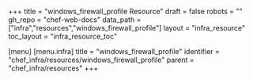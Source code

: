 +++
title = "windows_firewall_profile Resource"
draft = false
robots = ""
gh_repo = "chef-web-docs"
data_path = ["infra","resources","windows_firewall_profile"]
layout = "infra_resource"
toc_layout = "infra_resource_toc"

[menu]
  [menu.infra]
    title = "windows_firewall_profile"
    identifier = "chef_infra/resources/windows_firewall_profile"
    parent = "chef_infra/resources"
+++

<!-- The contents of this page are automatically generated from the windows_firewall_profile.yaml file in the data directory. -->
<!-- To suggest a change, edit the https://github.com/chef/chef/blob/main/lib/chef/resource/windows_firewall_profile.rb file
      and submit a pull request to the https://github.com/chef/chef repository. -->
